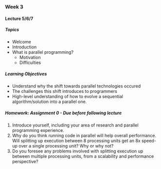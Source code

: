 ### Week 3

#### Lecture 5/6/7

##### Topics
* Welcome
* Introduction 
* What is parallel programming?
  - Motivation
  - Difficulties

##### Learning Objectives
* Understand why the shift towards parallel technologies occured
* The challenges this shift introduces to programmers
* High-level understanding of how to evolve a sequential algorithm/solution into a parallel one. 

##### Homework: Assignment 0 - Due before following lecture
1.  Introduce yourself, including your area of research and parallel programming experience.
2.	Why do you think running code in parallel will help overall performance. Will splitting up execution between 8 processing units get an 8x speed-up over a single processing unit? Why or why not?
3.	Do you foresee any problems involved with splitting execution up between multiple processing units, from a scalability and performance perspective?

